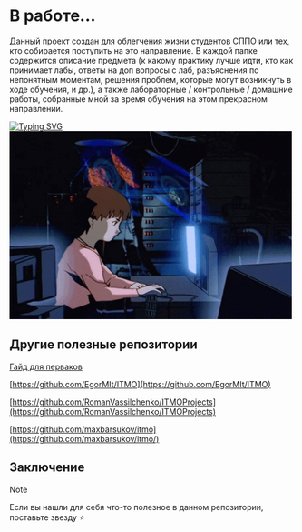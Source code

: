 # В работе...

Данный проект создан для облегчения жизни студентов СППО или тех, кто собирается поступить на это направление.
В каждой папке содержится описание предмета (к какому практику лучше идти, кто как принимает лабы, ответы на доп вопросы с лаб, разъяснения по непонятным моментам, решения проблем, которые могут возникнуть в ходе обучения, и др.), а также лабораторные / контрольные / домашние работы, собранные мной за время обучения на этом прекрасном направлении.

[![Typing SVG](https://readme-typing-svg.herokuapp.com?color=%2336BCF7&lines=ИТМО+-+институт+тёплых+мужских+отношений)](https://git.io/typing-svg)
![](https://github.com/petrovviacheslav/myitmo/blob/main/gifs/computer-nerds.gif)
<!---
![](https://github.com/petrovviacheslav/myitmo/blob/main/gifs/cat-work-in-progress.gif)

_(Обычный студент ВТ, которому сказали разобраться не понятно в чём, при этом он впервые узнал о такой технологии)_
-->
## Другие полезные репозитории
[Гайд для перваков](https://github.com/Imtjl/1st-year-guide)

[https://github.com/EgorMIt/ITMO](https://github.com/EgorMIt/ITMO)

[https://github.com/RomanVassilchenko/ITMOProjects](https://github.com/RomanVassilchenko/ITMOProjects)

[https://github.com/maxbarsukov/itmo](https://github.com/maxbarsukov/itmo/)

## Заключение
> [!NOTE]
> Если вы нашли для себя что-то полезное в данном репозитории, поставьте звезду :star:
